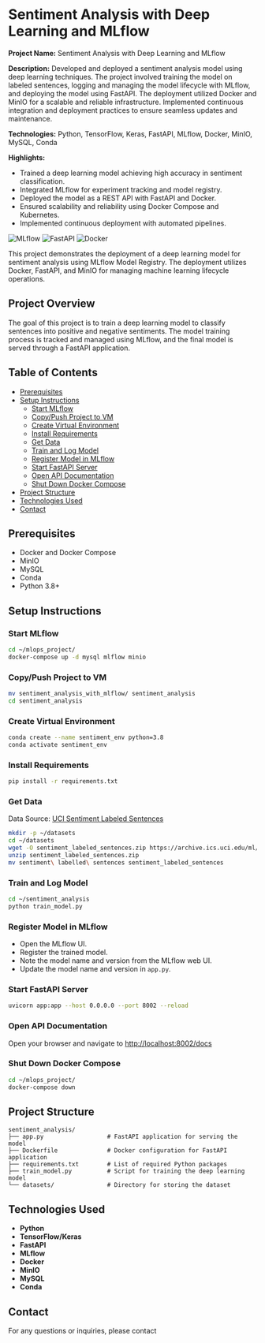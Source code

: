 
# Sentiment Analysis with Deep Learning and MLflow


**Project Name:** Sentiment Analysis with Deep Learning and MLflow

**Description:**
Developed and deployed a sentiment analysis model using deep learning techniques. The project involved training the model on labeled sentences, logging and managing the model lifecycle with MLflow, and deploying the model using FastAPI. The deployment utilized Docker and MinIO for a scalable and reliable infrastructure. Implemented continuous integration and deployment practices to ensure seamless updates and maintenance.

**Technologies:** Python, TensorFlow, Keras, FastAPI, MLflow, Docker, MinIO, MySQL, Conda

**Highlights:**
- Trained a deep learning model achieving high accuracy in sentiment classification.
- Integrated MLflow for experiment tracking and model registry.
- Deployed the model as a REST API with FastAPI and Docker.
- Ensured scalability and reliability using Docker Compose and Kubernetes.
- Implemented continuous deployment with automated pipelines.

![MLflow](https://img.shields.io/badge/MLflow-1.20.0-blue)
![FastAPI](https://img.shields.io/badge/FastAPI-0.68.1-green)
![Docker](https://img.shields.io/badge/Docker-20.10.7-blue)

This project demonstrates the deployment of a deep learning model for sentiment analysis using MLflow Model Registry. The deployment utilizes Docker, FastAPI, and MinIO for managing machine learning lifecycle operations.

## Project Overview

The goal of this project is to train a deep learning model to classify sentences into positive and negative sentiments. The model training process is tracked and managed using MLflow, and the final model is served through a FastAPI application.

## Table of Contents

- [Prerequisites](#prerequisites)
- [Setup Instructions](#setup-instructions)
  - [Start MLflow](#start-mlflow)
  - [Copy/Push Project to VM](#copypush-project-to-vm)
  - [Create Virtual Environment](#create-virtual-environment)
  - [Install Requirements](#install-requirements)
  - [Get Data](#get-data)
  - [Train and Log Model](#train-and-log-model)
  - [Register Model in MLflow](#register-model-in-mlflow)
  - [Start FastAPI Server](#start-fastapi-server)
  - [Open API Documentation](#open-api-documentation)
  - [Shut Down Docker Compose](#shut-down-docker-compose)
- [Project Structure](#project-structure)
- [Technologies Used](#technologies-used)
- [Contact](#contact)

## Prerequisites

- Docker and Docker Compose
- MinIO
- MySQL
- Conda
- Python 3.8+

## Setup Instructions

### Start MLflow

```sh
cd ~/mlops_project/
docker-compose up -d mysql mlflow minio
```

### Copy/Push Project to VM

```sh
mv sentiment_analysis_with_mlflow/ sentiment_analysis
cd sentiment_analysis
```

### Create Virtual Environment

```sh
conda create --name sentiment_env python=3.8
conda activate sentiment_env
```

### Install Requirements

```sh
pip install -r requirements.txt
```

### Get Data

Data Source: [UCI Sentiment Labeled Sentences](https://archive.ics.uci.edu/ml/machine-learning-databases/00331/)

```sh
mkdir -p ~/datasets
cd ~/datasets
wget -O sentiment_labeled_sentences.zip https://archive.ics.uci.edu/ml/machine-learning-databases/00331/sentiment%20labelled%20sentences.zip
unzip sentiment_labeled_sentences.zip
mv sentiment\ labelled\ sentences sentiment_labeled_sentences
```

### Train and Log Model

```sh
cd ~/sentiment_analysis
python train_model.py
```

### Register Model in MLflow

- Open the MLflow UI.
- Register the trained model.
- Note the model name and version from the MLflow web UI.
- Update the model name and version in `app.py`.

### Start FastAPI Server

```sh
uvicorn app:app --host 0.0.0.0 --port 8002 --reload
```

### Open API Documentation

Open your browser and navigate to [http://localhost:8002/docs](http://localhost:8002/docs)

### Shut Down Docker Compose

```sh
cd ~/mlops_project/
docker-compose down
```

## Project Structure

```plaintext
sentiment_analysis/
├── app.py                  # FastAPI application for serving the model
├── Dockerfile              # Docker configuration for FastAPI application
├── requirements.txt        # List of required Python packages
├── train_model.py          # Script for training the deep learning model
└── datasets/               # Directory for storing the dataset
```

## Technologies Used

- **Python**
- **TensorFlow/Keras**
- **FastAPI**
- **MLflow**
- **Docker**
- **MinIO**
- **MySQL**
- **Conda**

## Contact

For any questions or inquiries, please contact 



